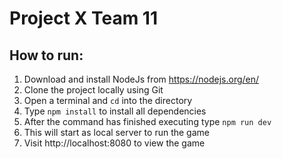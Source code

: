 # Project X Team 11

## How to run:
1. Download and install NodeJs from https://nodejs.org/en/
2. Clone the project locally using Git 
3. Open a terminal and `cd` into the directory
4. Type `npm install` to install all dependencies
5. After the command has finished executing type `npm run dev`
6. This will start as local server to run the game
7. Visit http://localhost:8080 to view the game